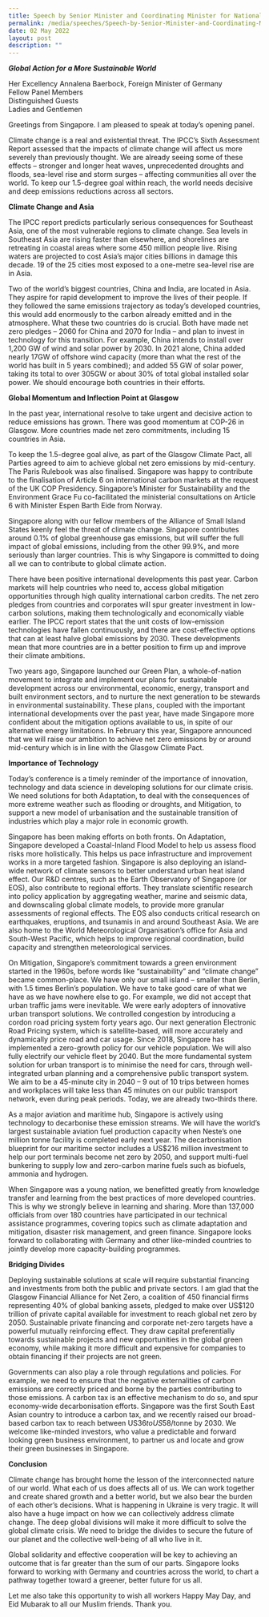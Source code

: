 ```yaml
---
title: Speech by Senior Minister and Coordinating Minister for National Security Teo Chee Hean at the Ministerial Conference on “Sustaining Peace Amidst the Climate Crisis” organised by the German Federal Foreign Office and US State Department
permalink: /media/speeches/Speech-by-Senior-Minister-and-Coordinating-Minister
date: 02 May 2022
layout: post
description: ""
---
```

***Global Action for a More Sustainable World***

Her Excellency Annalena Baerbock, Foreign Minister of Germany<br> 
Fellow Panel Members<br>
Distinguished Guests<br>
Ladies and Gentlemen<br>

Greetings from Singapore. I am pleased to speak at today’s opening panel.

Climate change is a real and existential threat. The IPCC’s Sixth Assessment Report assessed that the impacts of climate change will affect us more severely than previously thought. We are already seeing some of these effects – stronger and longer heat waves, unprecedented droughts and floods, sea-level rise and storm surges – affecting communities all over the world. To keep our 1.5-degree goal within reach, the world needs decisive and deep emissions reductions across all sectors. 

**Climate Change and Asia**

The IPCC report predicts particularly serious consequences for Southeast Asia, one of the most vulnerable regions to climate change. Sea levels in Southeast Asia are rising faster than elsewhere, and shorelines are retreating in coastal areas where some 450 million people live. Rising waters are projected to cost Asia’s major cities billions in damage this decade. 19 of the 25 cities most exposed to a one-metre sea-level rise are in Asia.

Two of the world’s biggest countries, China and India, are located in Asia. They aspire for rapid development to improve the lives of their people. If they followed the same emissions trajectory as today’s developed countries, this would add enormously to the carbon already emitted and in the atmosphere. What these two countries do is crucial. Both have made net zero pledges – 2060 for China and 2070 for India – and plan to invest in technology for this transition. For example, China intends to install over 1,200 GW of wind and solar power by 2030. In 2021 alone, China added nearly 17GW of offshore wind capacity (more than what the rest of the world has built in 5 years combined); and added 55 GW of solar power, taking its total to over 305GW or about 30% of total global installed solar power. We should encourage both countries in their efforts. 

**Global Momentum and Inflection Point at Glasgow**

In the past year, international resolve to take urgent and decisive action to reduce emissions has grown. There was good momentum at COP-26 in Glasgow. More countries made net zero commitments, including 15 countries in Asia. 

To keep the 1.5-degree goal alive, as part of the Glasgow Climate Pact, all Parties agreed to aim to achieve global net zero emissions by mid-century. The Paris Rulebook was also finalised. Singapore was happy to contribute to the finalisation of Article 6 on international carbon markets at the request of the UK COP Presidency. Singapore’s Minister for Sustainability and the Environment Grace Fu co-facilitated the ministerial consultations on Article 6 with Minister Espen Barth Eide from Norway.

Singapore along with our fellow members of the Alliance of Small Island States keenly feel the threat of climate change. Singapore contributes around 0.1% of global greenhouse gas emissions, but will suffer the full impact of global emissions, including from the other 99.9%, and more seriously than larger countries. This is why Singapore is committed to doing all we can to contribute to global climate action. 

There have been positive international developments this past year. Carbon markets will help countries who need to, access global mitigation opportunities through high quality international carbon credits. The net zero pledges from countries and corporates will spur greater investment in low-carbon solutions, making them technologically and economically viable earlier. The IPCC report states that the unit costs of low-emission technologies have fallen continuously, and there are cost-effective options that can at least halve global emissions by 2030. These developments mean that more countries are in a better position to firm up and improve their climate ambitions. 

Two years ago, Singapore launched our Green Plan, a whole-of-nation movement to integrate and implement our plans for sustainable development across our environmental, economic, energy, transport and built environment sectors, and to nurture the next generation to be stewards in environmental sustainability. These plans, coupled with the important international developments over the past year, have made Singapore more confident about the mitigation options available to us, in spite of our alternative energy limitations. In February this year, Singapore announced that we will raise our ambition to achieve net zero emissions by or around mid-century which is in line with the Glasgow Climate Pact.

**Importance of Technology**

Today’s conference is a timely reminder of the importance of innovation, technology and data science in developing solutions for our climate crisis. We need solutions for both Adaptation, to deal with the consequences of more extreme weather such as flooding or droughts, and Mitigation, to support a new model of urbanisation and the sustainable transition of industries which play a major role in economic growth. 

Singapore has been making efforts on both fronts. On Adaptation, Singapore developed a Coastal-Inland Flood Model to help us assess flood risks more holistically. This helps us pace infrastructure and improvement works in a more targeted fashion. Singapore is also deploying an island-wide network of climate sensors to better understand urban heat island effect. Our R&D centres, such as the Earth Observatory of Singapore (or EOS), also contribute to regional efforts. They translate scientific research into policy application by aggregating weather, marine and seismic data, and downscaling global climate models, to provide more granular assessments of regional effects. The EOS also conducts critical research on earthquakes, eruptions, and tsunamis in and around Southeast Asia. We are also home to the World Meteorological Organisation’s office for Asia and South-West Pacific, which helps to improve regional coordination, build capacity and strengthen meteorological services.

On Mitigation, Singapore’s commitment towards a green environment started in the 1960s, before words like “sustainability” and “climate change” became common-place. We have only our small island – smaller than Berlin, with 1.5 times Berlin’s population. We have to take good care of what we have as we have nowhere else to go. For example, we did not accept that urban traffic jams were inevitable. We were early adopters of innovative urban transport solutions. We controlled congestion by introducing a cordon road pricing system forty years ago. Our next generation Electronic Road Pricing system, which is satellite-based, will more accurately and dynamically price road and car usage. Since 2018, Singapore has implemented a zero-growth policy for our vehicle population. We will also fully electrify our vehicle fleet by 2040. But the more fundamental system solution for urban transport is to minimise the need for cars, through well-integrated urban planning and a comprehensive public transport system. We aim to be a 45-minute city in 2040 – 9 out of 10 trips between homes and workplaces will take less than 45 minutes on our public transport network, even during peak periods. Today, we are already two-thirds there.

As a major aviation and maritime hub, Singapore is actively using technology to decarbonise these emission streams. We will have the world’s largest sustainable aviation fuel production capacity when Neste’s one million tonne facility is completed early next year. The decarbonisation blueprint for our maritime sector includes a US$216 million investment to help our port terminals become net zero by 2050, and support multi-fuel bunkering to supply low and zero-carbon marine fuels such as biofuels, ammonia and hydrogen.

When Singapore was a young nation, we benefitted greatly from knowledge transfer and learning from the best practices of more developed countries. This is why we strongly believe in learning and sharing. More than 137,000 officials from over 180 countries have participated in our technical assistance programmes, covering topics such as climate adaptation and mitigation, disaster risk management, and green finance. Singapore looks forward to collaborating with Germany and other like-minded countries to jointly develop more capacity-building programmes. 

**Bridging Divides** 

Deploying sustainable solutions at scale will require substantial financing and investments from both the public and private sectors. I am glad that the Glasgow Financial Alliance for Net Zero, a coalition of 450 financial firms representing 40% of global banking assets, pledged to make over US$120 trillion of private capital available for investment to reach global net zero by 2050. Sustainable private financing and corporate net-zero targets have a powerful mutually reinforcing effect. They draw capital preferentially towards sustainable projects and new opportunities in the global green economy, while making it more difficult and expensive for companies to obtain financing if their projects are not green. 

Governments can also play a role through regulations and policies. For example, we need to ensure that the negative externalities of carbon emissions are correctly priced and borne by the parties contributing to those emissions. A carbon tax is an effective mechanism to do so, and spur economy-wide decarbonisation efforts. Singapore was the first South East Asian country to introduce a carbon tax, and we recently raised our broad-based carbon tax to reach between US$36 to US$58/tonne by 2030. We welcome like-minded investors, who value a predictable and forward looking green business environment, to partner us and locate and grow their green businesses in Singapore.

**Conclusion** 

Climate change has brought home the lesson of the interconnected nature of our world. What each of us does affects all of us. We can work together and create shared growth and a better world, but we also bear the burden of each other’s decisions. What is happening in Ukraine is very tragic. It will also have a huge impact on how we can collectively address climate change. The deep global divisions will make it more difficult to solve the global climate crisis. We need to bridge the divides to secure the future of our planet and the collective well-being of all who live in it. 

Global solidarity and effective cooperation will be key to achieving an outcome that is far greater than the sum of our parts. Singapore looks forward to working with Germany and countries across the world, to chart a pathway together toward a greener, better future for us all.

Let me also take this opportunity to wish all workers Happy May Day, and Eid Mubarak to all our Muslim friends. Thank you.
